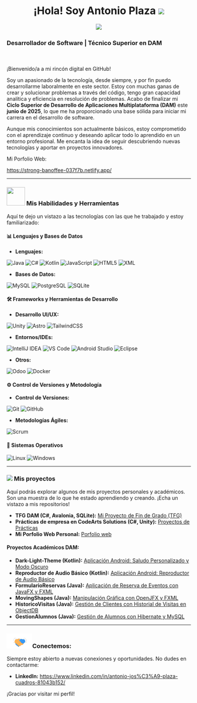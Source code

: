 <h1 align="center">¡Hola! Soy Antonio Plaza <img src="https://media.giphy.com/media/hvRJCLFzcasrR4ia7z/giphy.gif" width="35"></h1>
<p align="center">
<picture> <align="center"><img src="https://github.com/7oSkaaa/7oSkaaa/blob/main/Images/Right_Side.gif?raw=true" width="250px" width = 250px></picture>


### Desarrollador de Software | Técnico Superior en DAM

¡Bienvenido/a a mi rincón digital en GitHub! <img src="https://media1.giphy.com/media/v1.Y2lkPTc5MGI3NjExamw2MDEwNnlhczBicXk1NWJ2Y2lzbmdzYjNjeHFqbXUxYjdobWJybyZlcD12MV9pbnRlcm5hbF9naWZfYnlfaWQmY3Q9Zw/du3J3cXyzhj75IOgvA/giphy.gif" width="15px" height="50px"></img>

Soy un apasionado de la tecnología, desde siempre, y por fin puedo desarrollarme laboralmente en este sector. Estoy con muchas ganas de crear y solucionar problemas a través del código, tengo gran capacidad analítica y eficiencia en resolución de problemas. Acabo de finalizar mi **Ciclo Superior de Desarrollo de Aplicaciones Multiplataforma (DAM)** este **junio de 2025**, lo que me ha proporcionado una base sólida para iniciar mi carrera en el desarrollo de software.

Aunque mis conocimientos son actualmente básicos, estoy comprometido con el aprendizaje continuo y deseando aplicar todo lo aprendido en un entorno profesional. Me encanta la idea de seguir descubriendo nuevas tecnologías y aportar en proyectos innovadores.

Mi Porfolio Web:

https://strong-banoffee-037f7b.netlify.app/

---

### <img src="https://media3.giphy.com/media/v1.Y2lkPTc5MGI3NjExbjdib21ybmx6bGtxYXNzd3Q5YmdvYXl6YWoxOWlubThrZDZ3YnFiYyZlcD12MV9pbnRlcm5hbF9naWZfYnlfaWQmY3Q9cw/ltyGw5fmC0b6SW03w6/giphy.gif" width="50px" height="50px"></img> Mis Habilidades y Herramientas

Aquí te dejo un vistazo a las tecnologías con las que he trabajado y estoy familiarizado:

#### 📊 Lenguajes y Bases de Datos
* **Lenguajes:**

![Java](https://img.shields.io/badge/Java-007396?style=for-the-badge&logo=java&logoColor=white)
![C#](https://img.shields.io/badge/C%23-239120?style=for-the-badge&logo=c-sharp&logoColor=white)
![Kotlin](https://img.shields.io/badge/Kotlin-7F52FF?style=for-the-badge&logo=kotlin&logoColor=white)
![JavaScript](https://img.shields.io/badge/JavaScript-F7DF1E?style=for-the-badge&logo=javascript&logoColor=black)
![HTML5](https://img.shields.io/badge/HTML5-E34F26?style=for-the-badge&logo=html5&logoColor=white)
![XML](https://img.shields.io/badge/XML-000?style=for-the-badge&logo=html5&logoColor=white)

* **Bases de Datos:**
  
![MySQL](https://img.shields.io/badge/MySQL-005C84?style=for-the-badge&logo=mysql&logoColor=white)
![PostgreSQL](https://img.shields.io/badge/PostgreSQL-316192?style=for-the-badge&logo=postgresql&logoColor=white)
![SQLite](https://img.shields.io/badge/SQLite-07405E?style=for-the-badge&logo=sqlite&logoColor=white)

#### 🛠️ Frameworks y Herramientas de Desarrollo
* **Desarrollo UI/UX:**
  
![Unity](https://img.shields.io/badge/Unity-100000?style=for-the-badge&logo=unity&logoColor=white)
![Astro](https://img.shields.io/badge/Astro-BC52EE?style=for-the-badge&logo=astro&logoColor=white)
![TailwindCSS](https://img.shields.io/badge/Tailwind_CSS-38B2AC?style=for-the-badge&logo=tailwind-css&logoColor=white)
  
* **Entornos/IDEs:**

![IntelliJ IDEA](https://img.shields.io/badge/IntelliJIDEA-000000?style=for-the-badge&logo=intellij-idea&logoColor=white)
![VS Code](https://img.shields.io/badge/VS%20Code-007ACC?style=for-the-badge&logo=visual-studio-code&logoColor=white)
![Android Studio](https://img.shields.io/badge/Android%20Studio-3DDC84?style=for-the-badge&logo=android-studio&logoColor=white)
![Eclipse](https://img.shields.io/badge/Eclipse-2C2255?style=for-the-badge&logo=eclipse&logoColor=white)
  
* **Otros:**
  
![Odoo](https://img.shields.io/badge/Odoo-7C235A?style=for-the-badge&logo=odoo&logoColor=white)
![Docker](https://img.shields.io/badge/Docker-2496ED?style=for-the-badge&logo=docker&logoColor=white)

#### ⚙️ Control de Versiones y Metodología
* **Control de Versiones:**
  
![Git](https://img.shields.io/badge/Git-F05032?style=for-the-badge&logo=git&logoColor=white)
![GitHub](https://img.shields.io/badge/GitHub-100000?style=for-the-badge&logo=github&logoColor=white)

* **Metodologías Ágiles:**
  
![Scrum](https://img.shields.io/badge/Scrum-007396?style=for-the-badge&logoColor=white)

#### 🐧 Sistemas Operativos

![Linux](https://img.shields.io/badge/Linux-FCC624?style=for-the-badge&logo=linux&logoColor=black)
![Windows](https://img.shields.io/badge/Windows-0078D4?style=for-the-badge&logo=windows&logoColor=white)

---

### <img src="https://media2.giphy.com/media/QssGEmpkyEOhBCb7e1/giphy.gif?cid=ecf05e47a0n3gi1bfqntqmob8g9aid1oyj2wr3ds3mg700bl&rid=giphy.gif" width ="40"><b> Mis proyectos</b>

Aquí podrás explorar algunos de mis proyectos personales y académicos. Son una muestra de lo que he estado aprendiendo y creando. ¡Echa un vistazo a mis repositorios!

* **TFG DAM (C#, Avalonia, SQLite):** [Mi Proyecto de Fin de Grado (TFG)](https://github.com/AntonioPlaza7/TFG)
* **Prácticas de empresa en CodeArts Solutions (C#, Unity):** [Proyectos de Prácticas](https://github.com/AntonioPlaza7/Practicas-CodeArts-Solutions)
* **Mi Porfolio Web Personal:** [Porfolio web](https://github.com/AntonioPlaza7/porfolio.dev)

#### Proyectos Académicos DAM:

* **Dark-Light-Theme (Kotlin):** [Aplicación Android: Saludo Personalizado y Modo Oscuro](https://github.com/AntonioPlaza7/Dark-Light-Theme)
* **Reproductor de Audio Básico (Kotlin):** [Aplicación Android: Reproductor de Audio Básico](https://github.com/AntonioPlaza7/Play-Stop)
* **FormularioReservas (Java):** [Aplicación de Reserva de Eventos con JavaFX y FXML](https://github.com/AntonioPlaza7/FormularioReservas)
* **MovingShapes (Java):** [Manipulación Gráfica con OpenJFX y FXML](https://github.com/AntonioPlaza7/MovingShapes)
* **HistoricoVisitas (Java):** [Gestión de Clientes con Historial de Visitas en ObjectDB](https://github.com/AntonioPlaza7/HistoricoVisitas)
* **GestionAlumnos (Java):** [Gestión de Alumnos con Hibernate y MySQL](https://github.com/AntonioPlaza7/GestionAlumnos)

---

### <img src='https://raw.githubusercontent.com/ashu-guo/ashu-guo/main/assets/handshake.gif' width="70px" height="40px"><b>**Conectemos:**</b>

Siempre estoy abierto a nuevas conexiones y oportunidades. No dudes en contactarme:

* **LinkedIn:** https://www.linkedin.com/in/antonio-jos%C3%A9-plaza-cuadros-81043b152/


¡Gracias por visitar mi perfil!
